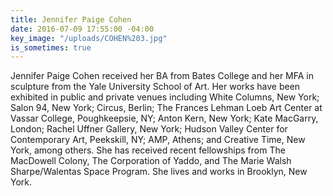 ```yaml
---
title: Jennifer Paige Cohen
date: 2016-07-09 17:55:00 -04:00
key_image: "/uploads/COHEN%203.jpg"
is_sometimes: true
---
```


Jennifer Paige Cohen received her BA from Bates College and her MFA in sculpture from the Yale University School of Art. Her works have been exhibited in public and private venues including White Columns, New York; Salon 94, New York; Circus, Berlin; The Frances Lehman Loeb Art Center at Vassar College, Poughkeepsie, NY; Anton Kern, New York; Kate MacGarry, London; Rachel Uffner Gallery, New York; Hudson Valley Center for Contemporary Art, Peekskill, NY; AMP, Athens; and Creative Time, New York, among others. She has received recent fellowships from The MacDowell Colony, The Corporation of Yaddo, and The Marie Walsh Sharpe/Walentas Space Program.  She lives and works in Brooklyn, New York.